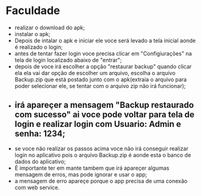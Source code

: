 # Faculdade
- realizar o download do apk;
- instalar o apk;
- Depois de intalar o apk e iniciar ele voce será levado a tela inicial aonde é realizado o login;
- antes de tentar fazer login voce precisa clicar em "Configiurações" na tela de login localizado abaixo de "entrar";
- depois de voce irá escolher a opção "restaurar backup" quando clicar ela ela vai dar opção de escolher um arquivo, escolha o arquivo Backup.zip que está postado junto com o apk(extraia o arquivo para poder selecionar ele, se tentar com o arquivo zip não irá funcionar);
- irá apareçer a mensagem "Backup restaurado com sucesso" ai voce pode voltar para tela de login e realizar login com Usuario: Admin e senha: 1234;
  ----------------------------------------------
- se voce não realizar os passos acima voce não irá conseguir realizar login no aplicativo pois o arquivo Backup.zip é aonde esta o banco de dados do aplicativo;
- É importante ter em mante tambem que irá apareçer algumas mensagem de erros, mas pode ignorar e usar o app;
- a mensagem de erro apareçe porque o app precisa de uma conexão com web service.
